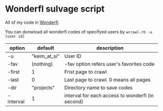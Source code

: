 # Wonderfl sulvage script
All of my code in [Wonderfl](http://wonderfl.net/user/keim_at_Si/codes).

You can donwload all wonderfl codes of specifyed users by
`wcrawl.rb -u [user id]`

|option|default|description|
|---|---|---|
|-u|"keim_at_si"|User ID|
|-fav|(nothing)|-fav option refers user's favorites code|
|-first|1|Frist page to crawl|
|-last|0|Last page to crawl. 0 means all pages|
|-dir|"projects"|Directory name to save codes|
|-interval|1|interval for each access to wonderfl (in second)|
